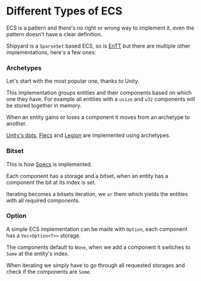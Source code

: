# Different Types of ECS

ECS is a pattern and there's no right or wrong way to implement it, even the pattern doesn't have a clear definition.

Shipyard is a `SparseSet` based ECS, so is [EnTT](https://github.com/skypjack/entt) but there are multiple other implementations, here's a few ones:

### Archetypes

Let's start with the most popular one, thanks to Unity.

This implementation groups entities and their components based on which one they have. For example all entities with a `usize` and `u32` components will be stored together in memory.

When an entity gains or loses a component it moves from an archetype to another.

[Unity's dots](https://unity.com/dots), [Flecs](https://github.com/SanderMertens/flecs/) and [Legion](https://github.com/TomGillen/legion) are implemented using archetypes.

### Bitset

This is how [Specs](https://github.com/amethyst/specs) is implemented.

Each component has a storage and a bitset, when an entity has a component the bit at its index is set.

Iterating becomes a bitsets iteration, we `or` them which yields the entities with all required components.

### Option

A simple ECS implementation can be made with `Option`, each component has a `Vec<Option<T>>` storage.

The components default to `None`, when we add a component it switches to `Some` at the entity's index.

When iterating we simply have to go through all requested storages and check if the components are `Some`.
